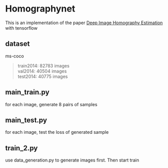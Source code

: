 # Homographynet
This is an implementation of the paper [Deep Image Homography Estimation](https://arxiv.org/pdf/1606.03798.pdf) with tensorflow

## dataset
ms-coco  
> train2014: 82783 images  
> val2014: 40504 images  
> test2014: 40775 images  

## main_train.py
for each image, generate 8 pairs of samples

## main_test.py
for each image, test the loss of generated sample

## train_2.py
use data_generation.py to generate images first. Then start train
